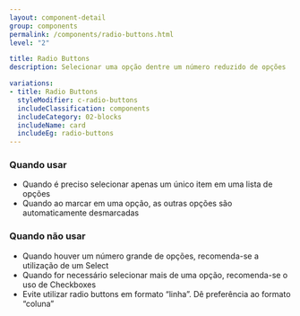 ```yaml
---
layout: component-detail
group: components
permalink: /components/radio-buttons.html
level: "2"

title: Radio Buttons
description: Selecionar uma opção dentre um número reduzido de opções

variations:
- title: Radio Buttons
  styleModifier: c-radio-buttons
  includeClassification: components
  includeCategory: 02-blocks
  includeName: card
  includeEg: radio-buttons
---
```


### Quando usar
- Quando é preciso selecionar apenas um único item em uma lista de opções
- Quando ao marcar em uma opção, as outras opções são automaticamente desmarcadas

### Quando não usar
- Quando houver um número grande de opções, recomenda-se a utilização de um Select
- Quando for necessário selecionar mais de uma opção, recomenda-se o uso de Checkboxes
- Evite utilizar radio buttons em formato “linha”. Dê preferência ao formato “coluna”
